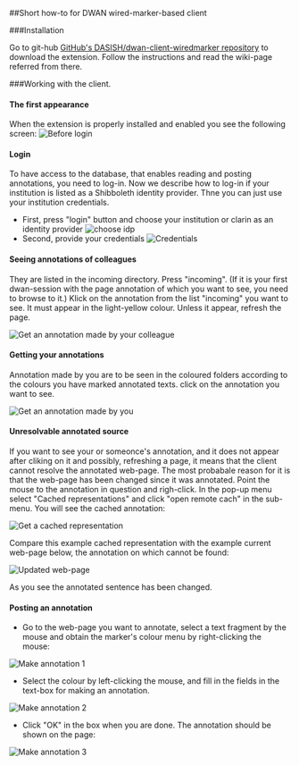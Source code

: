 ##Short how-to for DWAN wired-marker-based client

###Installation

Go to git-hub [GitHub's DASISH/dwan-client-wiredmarker repository](https://github.com/DASISH/dwan-client-wiredmarker) to download the extension. Follow the instructions and read the wiki-page referred from there. 

###Working with the client.
#### The first appearance
When the extension is properly installed and enabled you see the following screen:
![Before login](images/dwan-wired-marker/1_before_login.png)
#### Login
To have access to the database, that enables reading and posting annotations, you need to log-in.  Now we describe how to log-in if your institution is listed as a Shibboleth identity provider. Thne you can just use your institution credentials.
* First, press "login" button and choose your institution or clarin as an identity provider
![choose idp](/images/dwan-wired-marker/2_login_idp.png)
* Second, provide your credentials
![Credentials](/images/dwan-wired-marker/3_logging_in.png)

#### Seeing annotations of colleagues
They are listed in the incoming directory. Press "incoming". (If it is your first dwan-session with the page annotation of which you want to see, you need to browse to it.) Klick on the annotation from the list "incoming" you want to see. It must appear in the light-yellow colour. Unless it appear, refresh the page.

![Get an annotation made by your colleague](images/dwan-wired-marker/4_incoming.png)

#### Getting your annotations

Annotation made by you are to be seen in the coloured folders according to the colours you have marked annotated texts. click on the annotation you want to see. 

![Get an annotation made by you](images/dwan-wired-marker/5_myannotation.png)

#### Unresolvable annotated source
If you want to see your or someonce's annotation, and it does not appear after cliking on it and possibly, refreshing a page, it means that the client cannot resolve the annotated web-page. The most probabale reason for it is that the web-page has been changed since it was annotated. Point the mouse to the annotation in question and righ-click. In the pop-up menu select "Cached representations" and click "open remote cach" in the sub-menu. You will see the cached annotation:

![Get a cached representation](images/dwan-wired-marker/10_unresolvable_2_cached.png)

Compare this example cached representation with the example current web-page below, the annotation on which cannot be found:

![Updated web-page](images/dwan-wired-marker/10_unresolvable_1.png)

As you see the annotated sentence has been changed.

#### Posting an annotation 

* Go to the web-page you want to annotate, select a text fragment by the mouse and obtain the marker's colour menu by right-clicking the mouse:

![Make annotation 1](images/dwan-wired-marker/6_make_annotation_1.png)


* Select the colour by left-clicking the mouse, and fill in the fields in the text-box for making an annotation.

![Make annotation 2](images/dwan-wired-marker/7_make_annotation_2.png)

* Click  "OK" in the box when you are done. The annotation should be shown on the page:

![Make annotation 3](images/dwan-wired-marker/8_make_annotation_3.png)